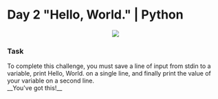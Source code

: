 # Day 2 "Hello, World." | Python

<p align="center">
  <img src="https://github.com/Kyuubang/example_readme/blob/master/HR-Logo-Main.png">
</p>

### Task
<p>
To complete this challenge, you must save a line of input from stdin to a variable, print Hello, World. on a single line, and finally print the value of your variable on a second line. <br />
__You've got this!__
</p>
